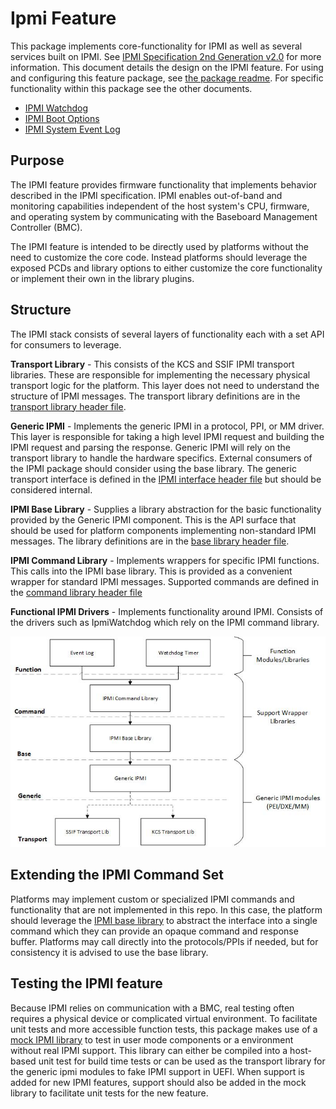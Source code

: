 # Ipmi Feature

This package implements core-functionality for IPMI as well as several services
built on IPMI. See [IPMI Specification 2nd Generation v2.0](https://www.intel.com/content/dam/www/public/us/en/documents/product-briefs/ipmi-second-gen-interface-spec-v2-rev1-1.pdf)
for more information. This document details the design on the IPMI feature. For
using and configuring this feature package, see [the package readme](../Readme.md).
For specific functionality within this package see the other documents.

- [IPMI Watchdog](./Ipmi_Watchdog.md)
- [IPMI Boot Options](./Ipmi_Boot_Options.md)
- [IPMI System Event Log](./Ipmi_System_Event_Log.md)

## Purpose

The IPMI feature provides firmware functionality that implements behavior
described in the IPMI specification. IPMI enables out-of-band and monitoring
capabilities independent of the host system's CPU, firmware, and operating
system by communicating with the Baseboard Management Controller (BMC).

The IPMI feature is intended to be directly used by platforms without the need
to customize the core code. Instead platforms should leverage the exposed PCDs
and library options to either customize the core functionality or implement their
own in the library plugins.

## Structure

The IPMI stack consists of several layers of functionality each with a set API
for consumers to leverage.

__Transport Library__ - This consists of the KCS and SSIF IPMI transport libraries.
These are responsible for implementing the necessary physical transport logic
for the platform. This layer does not need to understand the structure of IPMI
messages. The transport library definitions are in the
[transport library header file](../Include/Library/IpmiTransportLib.h).

__Generic IPMI__ - Implements the generic IPMI in a protocol, PPI, or MM driver.
This layer is responsible for taking a high level IPMI request and building the
IPMI request and parsing the response. Generic IPMI will rely on the transport
library to handle the hardware specifics. External consumers of the IPMI package
should consider using the base library. The generic transport interface is defined
in the [IPMI interface header file](../Include/IpmiInterface.h) but should be considered
internal.

__IPMI Base Library__ - Supplies a library abstraction for the basic
functionality provided by the Generic IPMI component. This is the API surface
that should be used for platform components implementing non-standard IPMI messages.
The library definitions are in the [base library header file](../Include/Library/IpmiBaseLib.h).

__IPMI Command Library__ - Implements wrappers for specific IPMI functions. This
calls into the IPMI base library. This is provided as a convenient wrapper for
standard IPMI messages. Supported commands are defined in the
[command library header file](../Include/Library/IpmiCommandLib.h)

__Functional IPMI Drivers__ - Implements functionality around IPMI. Consists of
the drivers such as IpmiWatchdog which rely on the IPMI command library.

![IPMI Stack](./Images/IpmiStack_mu.jpg)

## Extending the IPMI Command Set

Platforms may implement custom or specialized IPMI commands and functionality
that are not implemented in this repo. In this case, the platform should leverage
the [IPMI base library](../Include/Library/IpmiBaseLib.h) to abstract the interface
into a single command which they can provide an opaque command and response buffer.
Platforms may call directly into the protocols/PPIs if needed, but for consistency
it is advised to use the base library.

## Testing the IPMI feature

Because IPMI relies on communication with a BMC, real testing often requires a
physical device or complicated virtual environment. To facilitate unit tests and
more accessible function tests, this package makes use of a [mock IPMI library](../Library/MockIpmi/Readme.md)
to test in user mode components or a environment without real IPMI support. This
library can either be compiled into a host-based unit test for build time tests
or can be used as the transport library for the generic ipmi modules to fake IPMI
support in UEFI. When support is added for new IPMI features, support should also
be added in the mock library to facilitate unit tests for the new feature.
